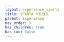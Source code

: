 ```yaml
---
layout: experience_sparta
title: SPARTA 부트캠프
parent: Experience
nav_order: 3
has_children: true
has_toc: false
---
```

